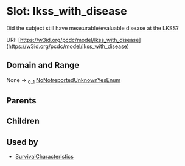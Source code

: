 
# Slot: lkss_with_disease


Did the subject still have measurable/evaluable disease at the LKSS?

URI: [https://w3id.org/pcdc/model/lkss_with_disease](https://w3id.org/pcdc/model/lkss_with_disease)


## Domain and Range

None &#8594;  <sub>0..1</sub> [NoNotreportedUnknownYesEnum](NoNotreportedUnknownYesEnum.md)

## Parents


## Children


## Used by

 * [SurvivalCharacteristics](SurvivalCharacteristics.md)
